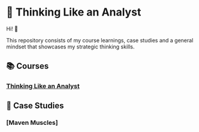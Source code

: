 # 💭 Thinking Like an Analyst

Hi! 👋

This repository consists of my course learnings, case studies and a general mindset that showcases my strategic thinking skills.

## 📚 Courses

### [Thinking Like an Analyst](https://www.mavenanalytics.io/course/thinking-like-an-analyst)

## 📑 Case Studies

### [Maven Muscles]
